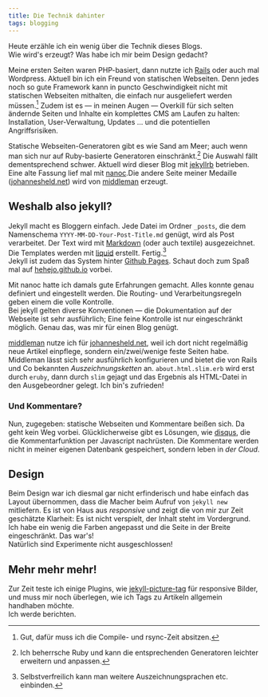 ```yaml
---
title: Die Technik dahinter
tags: blogging
---
```

Heute erzähle ich ein wenig über die Technik dieses Blogs.   
Wie wird's erzeugt? Was habe ich mir beim Design gedacht?

Meine ersten Seiten waren PHP-basiert, dann nutzte ich [Rails][rails] oder auch mal Wordpress. Aktuell bin ich ein Freund von statischen Webseiten. Denn jedes noch so gute Framework kann in puncto Geschwindigkeit nicht mit statischen Webseiten mithalten, die einfach nur ausgeliefert werden müssen.[^1]
Zudem ist es — in meinen Augen — Overkill für sich selten ändernde Seiten und Inhalte ein komplettes CMS am Laufen zu halten: Installation, User-Verwaltung, Updates … und die potentiellen Angriffsrisiken.

Statische Webseiten-Generatoren gibt es wie Sand am Meer; auch wenn man sich nur auf Ruby-basierte Generatoren einschränkt.[^2] Die Auswahl fällt dementsprechend schwer.
Aktuell wird dieser Blog mit [jekyllrb][jekyll] betrieben. Eine alte Fassung lief mal mit [nanoc][nanoc].Die andere Seite meiner Medaille ([johannesheld.net][jh]) wird von [middleman][mm] erzeugt.

## Weshalb also jekyll?
Jekyll macht es Bloggern einfach. Jede Datei im Ordner `_posts`, die dem Namenschema `YYYY-MM-DD-Your-Post-Title.md` genügt, wird als Post verarbeitet. Der Text wird mit [Markdown](http://daringfireball.net/projects/markdown/) (oder auch textile) ausgezeichnet. Die Templates werden mit [liquid](https://docs.shopify.com/themes/liquid-documentation/basics) erstellt. Fertig.[^3]   
Jekyll ist zudem das System hinter [Github Pages][pages]. Schaut doch zum Spaß mal auf [hehejo.github.io](http://hehejo.github.io) vorbei.

Mit nanoc hatte ich damals gute Erfahrungen gemacht. Alles konnte genau definiert und eingestellt werden.
Die Routing- und Verarbeitungsregeln geben einem die volle Kontrolle.  
Bei jekyll gelten diverse Konventionen — die Dokumentation auf der Webseite ist sehr ausführlich;
Eine feine Kontrolle ist nur eingeschränkt möglich. Genau das, was mir für einen Blog genügt.

[middleman][mm] nutze ich für [johannesheld.net][jh], weil ich dort nicht regelmäßig neue Artikel einpflege, sondern ein/zwei/wenige feste Seiten habe.   
Middleman lässt sich sehr ausführlich konfigurieren und bietet die von Rails und Co bekannten *Auszeichnungsketten* an. `about.html.slim.erb` wird erst durch `eruby`, dann durch `slim` gejagt und das Ergebnis als HTML-Datei in den Ausgebeordner gelegt. 
Ich bin's zufrieden!


### Und Kommentare?
Nun, zugegeben: statische Webseiten und Kommentare beißen sich. Da geht kein Weg vorbei.
Glücklicherweise gibt es Lösungen, wie [disqus][disqus], die die Kommentarfunktion per Javascript nachrüsten.
Die Kommentare werden nicht in meiner eigenen Datenbank gespeichert, sondern leben in _der Cloud_. 


## Design
Beim Design war ich diesmal gar nicht erfinderisch und habe einfach das Layout übernommen, dass die Macher beim Aufruf von `jekyll new` mitliefern.
Es ist von Haus aus *responsive* und zeigt die von mir zur Zeit geschätzte Klarheit: Es ist nicht verspielt, der Inhalt steht im Vordergrund.   
Ich habe ein wenig die Farben angepasst und die Seite in der Breite eingeschränkt. Das war's!   
Natürlich sind Experimente nicht ausgeschlossen!

## Mehr mehr mehr!
Zur Zeit teste ich einige Plugins, wie [jekyll-picture-tag](https://github.com/robwierzbowski/jekyll-picture-tag) für responsive Bilder, und muss mir noch überlegen, wie ich Tags zu Artikeln allgemein handhaben möchte.   
Ich werde berichten.

[jh]: http://johannesheld.net
[disqus]: http://disqus.com
[rails]: http://rubyonrails.org/
[nanoc]: http://nanoc.ws/
[jekyll]: http://jekyllrb.com/
[pages]: http://pages.github.com/
[mm]: https://middlemanapp.com/


[^1]: Gut, dafür muss ich die Compile- und rsync-Zeit absitzen.
[^2]: Ich beherrsche Ruby und kann die entsprechenden Generatoren leichter erweitern und anpassen.
[^3]: Selbstverfreilich kann man weitere Auszeichnungsprachen etc. einbinden.
